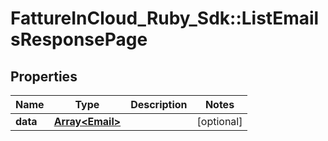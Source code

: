 # FattureInCloud_Ruby_Sdk::ListEmailsResponsePage

## Properties

| Name | Type | Description | Notes |
| ---- | ---- | ----------- | ----- |
| **data** | [**Array&lt;Email&gt;**](Email.md) |  | [optional] |


